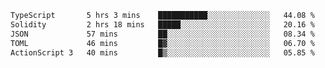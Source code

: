 <!--START_SECTION:waka-->

```txt
TypeScript       5 hrs 3 mins    ███████████░░░░░░░░░░░░░░   44.08 %
Solidity         2 hrs 18 mins   █████░░░░░░░░░░░░░░░░░░░░   20.16 %
JSON             57 mins         ██░░░░░░░░░░░░░░░░░░░░░░░   08.34 %
TOML             46 mins         █▓░░░░░░░░░░░░░░░░░░░░░░░   06.70 %
ActionScript 3   40 mins         █▒░░░░░░░░░░░░░░░░░░░░░░░   05.85 %
```

<!--END_SECTION:waka-->